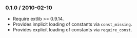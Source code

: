 ### 0.1.0 / 2010-02-10

* Require extlib >= 0.9.14.
* Provides implicit loading of constants via `const_missing`.
* Provides explicit loading of constants via `require_const`.


